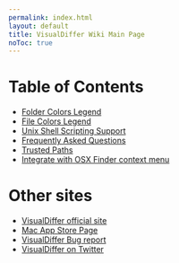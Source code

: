 ```yaml
---
permalink: index.html
layout: default
title: VisualDiffer Wiki Main Page
noToc: true
---
```


Table of Contents
=================

* [Folder Colors Legend](foldersLegend.html)
* [File Colors Legend](fileLegend.html)
* [Unix Shell Scripting Support](unix_shell_support.html)
* [Frequently Asked Questions](faq.html)
* [Trusted Paths](trustedPaths.html)
* [Integrate with OSX Finder context menu](https://github.com/visualdiffer/scripts)

Other sites
===========

* [VisualDiffer official site](http://visualdiffer.com)
* [Mac App Store Page](http://itunes.apple.com/us/app/visualdiffer/id412386481?mt=12&ls=1)
* [VisualDiffer Bug report](http://bugs.visualdiffer.com/)
* [VisualDiffer on Twitter](http://twitter.com/visualdiffer)
